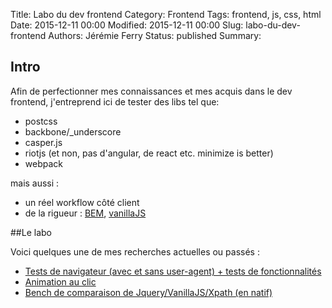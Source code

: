 Title: Labo du dev frontend
Category: Frontend
Tags: frontend, js, css, html
Date: 2015-12-11 00:00
Modified: 2015-12-11 00:00
Slug: labo-du-dev-frontend
Authors: Jérémie Ferry
Status: published
Summary:

## Intro

Afin de perfectionner mes connaissances et mes acquis dans le dev frontend, j'entreprend ici de tester des libs tel que:

 - postcss
 - backbone/_underscore
 - casper.js
 - riotjs (et non, pas d'angular, de react etc. minimize is better)
 - webpack

 mais aussi :

- un réel workflow côté client
- de la rigueur : [BEM](http://www.alsacreations.com/article/lire/1641-bonnes-pratiques-en-css-bem-et-oocss.html#bem), [vanillaJS](http://vanilla-js.com)

##Le labo

Voici quelques une de mes recherches actuelles ou passés :

- [Tests de navigateur (avec et sans user-agent) + tests de fonctionnalités](/labo/frontend/modernizr)
- [Animation au clic](/labo/frontend/ripple_onclick)
- [Bench de comparaison de Jquery/VanillaJS/Xpath (en natif)](/labo/frontend/vanilla)